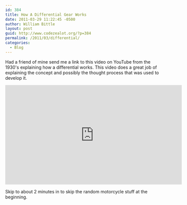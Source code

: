 ```yaml
---
id: 384
title: How A Differential Gear Works
date: 2011-03-29 11:22:45 -0500
author: William Bittle
layout: post
guid: http://www.codezealot.org/?p=384
permalink: /2011/03/differential/
categories:
  - Blog
---
```

Had a friend of mine send me a link to this video on YouTube from the 1930's explaining how a differential works. This video does a great job of explaining the concept and possibly the thought process that was used to develop it.

<div class="ratio ratio-16x9 mb-3">
<iframe width="560" height="315" src="https://www.youtube.com/embed/K4JhruinbWc" title="YouTube video player" frameborder="0" allow="accelerometer; autoplay; clipboard-write; encrypted-media; gyroscope; picture-in-picture" allowfullscreen></iframe>
</div>

Skip to about 2 minutes in to skip the random motorcycle stuff at the beginning.